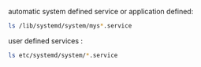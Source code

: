 
automatic system defined service or application defined:
```bash
ls /lib/systemd/system/mys*.service
```


user defined services :
```bash
ls etc/systemd/system/*.service
```

